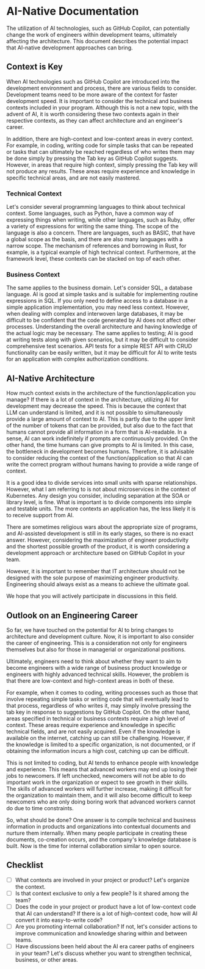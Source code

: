 # AI-Native Documentation

The utilization of AI technologies, such as GitHub Copilot, can potentially change the work of engineers within development teams, ultimately affecting the architecture. This document describes the potential impact that AI-native development approaches can bring.

## Context is Key

When AI technologies such as GitHub Copilot are introduced into the development environment and process, there are various fields to consider. Development teams need to be more aware of the context for faster development speed. It is important to consider the technical and business contexts included in your program. Although this is not a new topic, with the advent of AI, it is worth considering these two contexts again in their respective contexts, as they can affect architecture and an engineer's career.

In addition, there are high-context and low-context areas in every context. For example, in coding, writing code for simple tasks that can be repeated or tasks that can ultimately be reached regardless of who writes them may be done simply by pressing the Tab key as GitHub Copilot suggests. However, in areas that require high context, simply pressing the Tab key will not produce any results. These areas require experience and knowledge in specific technical areas, and are not easily mastered.

### Technical Context

Let's consider several programming languages to think about technical context. Some languages, such as Python, have a common way of expressing things when writing, while other languages, such as Ruby, offer a variety of expressions for writing the same thing. The scope of the language is also a concern. There are languages, such as BASIC, that have a global scope as the basis, and there are also many languages with a narrow scope. The mechanism of references and borrowing in Rust, for example, is a typical example of high technical context. Furthermore, at the framework level, these contexts can be stacked on top of each other.

### Business Context

The same applies to the business domain. Let's consider SQL, a database language. AI is good at simple tasks and is suitable for implementing routine expressions in SQL. If you only need to define access to a database in a simple application implementation, you may need less context. However, when dealing with complex and interwoven large databases, it may be difficult to be confident that the code generated by AI does not affect other processes. Understanding the overall architecture and having knowledge of the actual logic may be necessary. The same applies to testing; AI is good at writing tests along with given scenarios, but it may be difficult to consider comprehensive test scenarios. API tests for a simple REST API with CRUD functionality can be easily written, but it may be difficult for AI to write tests for an application with complex authorization conditions.

## AI-Native Architecture

How much context exists in the architecture of the function/application you manage? If there is a lot of context in the architecture, utilizing AI for development may decrease the speed. This is because the context that LLM can understand is limited, and it is not possible to simultaneously provide a large amount of context to AI. This is partly due to the upper limit of the number of tokens that can be provided, but also due to the fact that humans cannot provide all information in a form that is AI-readable. In a sense, AI can work indefinitely if prompts are continuously provided. On the other hand, the time humans can give prompts to AI is limited. In this case, the bottleneck in development becomes humans. Therefore, it is advisable to consider reducing the context of the function/application so that AI can write the correct program without humans having to provide a wide range of context.

It is a good idea to divide services into small units with sparse relationships. However, what I am referring to is not about microservices in the context of Kubernetes. Any design you consider, including separation at the SOA or library level, is fine.
What is important is to divide components into simple and testable units. The more contexts an application has, the less likely it is to receive support from AI.

There are sometimes religious wars about the appropriate size of programs, and AI-assisted development is still in its early stages, so there is no exact answer. However, considering the maximization of engineer productivity and the shortest possible growth of the product, it is worth considering a development approach or architecture based on GitHub Copilot in your team.

However, it is important to remember that IT architecture should not be designed with the sole purpose of maximizing engineer productivity. Engineering should always exist as a means to achieve the ultimate goal.

We hope that you will actively participate in discussions in this field.

## Outlook on an Engineering Career

So far, we have touched on the potential for AI to bring changes to architecture and development culture. Now, it is important to also consider the career of engineering. This is a consideration not only for engineers themselves but also for those in managerial or organizational positions.

Ultimately, engineers need to think about whether they want to aim to become engineers with a wide range of business product knowledge or engineers with highly advanced technical skills. However, the problem is that there are low-context and high-context areas in both of these.

For example, when it comes to coding, writing processes such as those that involve repeating simple tasks or writing code that will eventually lead to that process, regardless of who writes it, may simply involve pressing the tab key in response to suggestions by GitHub Copilot. On the other hand, areas specified in technical or business contexts require a high level of context. These areas require experience and knowledge in specific technical fields, and are not easily acquired. Even if the knowledge is available on the internet, catching up can still be challenging. However, if the knowledge is limited to a specific organization, is not documented, or if obtaining the information incurs a high cost, catching up can be difficult.

This is not limited to coding, but AI tends to enhance people with knowledge and experience. This means that advanced workers may end up losing their jobs to newcomers. If left unchecked, newcomers will not be able to do important work in the organization or expect to see growth in their skills. The skills of advanced workers will further increase, making it difficult for the organization to maintain them, and it will also become difficult to keep newcomers who are only doing boring work that advanced workers cannot do due to time constraints.

So, what should be done? One answer is to compile technical and business information in products and organizations into contextual documents and nurture them internally. When many people participate in creating these documents, co-creation occurs, and the company's knowledge database is built. Now is the time for internal collaboration similar to open source.

## Checklist

- [ ] What contexts are involved in your project or product? Let's organize the context.
- [ ] Is that context exclusive to only a few people? Is it shared among the team?
- [ ] Does the code in your project or product have a lot of low-context code that AI can understand? If there is a lot of high-context code, how will AI convert it into easy-to-write code?
- [ ] Are you promoting internal collaboration? If not, let's consider actions to improve communication and knowledge sharing within and between teams.
- [ ] Have discussions been held about the AI era career paths of engineers in your team? Let's discuss whether you want to strengthen technical, business, or other areas.